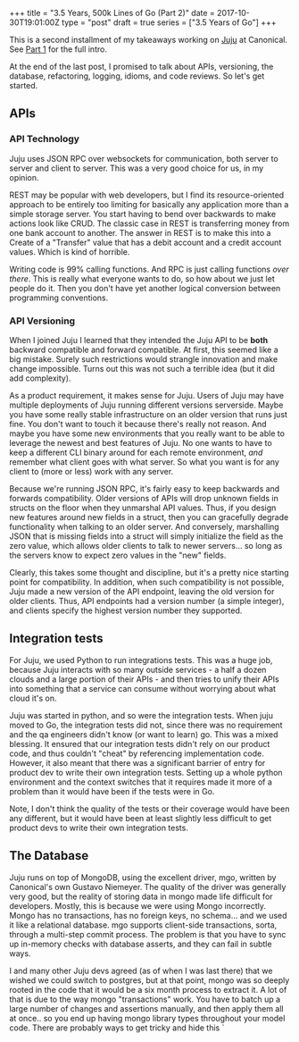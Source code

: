 +++
title = "3.5 Years, 500k Lines of Go (Part 2)"
date = 2017-10-30T19:01:00Z
type = "post"
draft = true
series = ["3.5 Years of Go"]
+++

This is a second installment of my takeaways working on
[Juju](https://github.com/juju/juju) at Canonical.  See [Part
1](/2017/03/3.5yrs-500k-lines-of-go/) for the full intro.

At the end of the last post, I promised to talk about APIs, versioning, the
database, refactoring, logging, idioms, and code reviews.  So let's get started.

## APIs

### API Technology

Juju uses JSON RPC over websockets for communication, both server to server and
client to server.  This was a very good choice for us, in my opinion.  

REST may be popular with web developers, but I find its resource-oriented
approach to be entirely too limiting for basically any application more than a
simple storage server.  You start having to bend over backwards to make actions
look like CRUD. The classic case in REST is transferring money from one bank
account to another. The answer in REST is to make this into a Create of a
"Transfer" value that has a debit account and a credit account values.  Which is
kind of horrible.

Writing code is 99% calling functions.  And RPC is just calling functions *over
there*. This is really what everyone wants to do, so how about we just let
people do it.  Then you don't have yet another logical conversion between
programming conventions.

### API Versioning

When I joined Juju I learned that they intended the Juju API to be **both**
backward compatible and forward compatible.  At first, this seemed like a big
mistake.  Surely such restrictions would strangle innovation and make change
impossible.  Turns out this was not such a terrible idea (but it did add
complexity).

As a product requirement, it makes sense for Juju.  Users of Juju may have
multiple deployments of Juju running different versions serverside.  Maybe you
have some really stable infrastructure on an older version that runs just fine.
You don't want to touch it because there's really not reason.  And maybe you
have some new environments that you really want to be able to leverage the
newest and best features of Juju.  No one wants to have to keep a different CLI
binary around for each remote environment, *and* remember what client goes with
what server.  So what you want is for any client to (more or less) work with any
server.

Because we're running JSON RPC, it's fairly easy to keep backwards and forwards
compatibility.  Older versions of APIs will drop unknown fields in structs on
the floor when they unmarshal API values.  Thus, if you design new features
around new fields in a struct, then you can gracefully degrade functionality
when talking to an older server.  And conversely, marshalling JSON that is
missing fields into a struct will simply initialize the field as the zero value,
which allows older clients to talk to newer servers... so long as the servers
know to expect zero values in the "new" fields.

Clearly, this takes some thought and discipline, but it's a pretty nice starting
point for compatibility. In addition, when such compatibility is not possible,
Juju made a new version of the API endpoint, leaving the old version for older
clients.  Thus, API endpoints had a version number (a simple integer), and
clients specify the highest version number they supported. 

## Integration tests

For Juju, we used Python to run integrations tests.  This was a huge job,
because Juju interacts with so many outside services - a half a dozen clouds and
a large portion of their APIs - and then tries to unify their APIs into
something that a service can consume without worrying about what cloud it's on.

Juju was started in python, and so were the integration tests.  When juju moved
to Go, the integration tests did not, since there was no requirement and the qa
engineers didn't know (or want to learn) go.  This was a mixed blessing.  It
ensured that our integration tests didn't rely on our product code, and thus
couldn't "cheat" by referencing implementation code.  However, it also meant
that there was a significant barrier of entry for product dev to write their own
integration tests.  Setting up a whole python environment and the context
switches that it requires made it more of a problem than it would have been if
the tests were in Go.

Note, I don't think the quality of the tests or their coverage would have been
any different, but it would have been at least slightly less difficult to get
product devs to write their own integration tests.

## The Database

Juju runs on top of MongoDB, using the excellent driver, mgo, written by
Canonical's own Gustavo Niemeyer.  The quality of the driver was generally very
good, but the reality of storing data in mongo made life difficult for
developers.  Mostly, this is because we were using Mongo incorrectly.  Mongo has
no transactions, has no foreign keys, no schema... and we used it like a
relational database.  mgo supports client-side transactions, sorta, through a
multi-step commit process.  The problem is that you have to sync up in-memory
checks with database asserts, and they can fail in subtle ways.

I and many other Juju devs agreed (as of when I was last there) that we wished
we could switch to postgres, but at that point, mongo was so deeply rooted in
the code that it would be a six month process to extract it.  A lot of that is
due to the way mongo "transactions" work.  You have to batch up a large number
of changes and assertions manually, and then apply them all at once.. so you end
up having mongo library types throughout your model code.  There are probably
ways to get tricky and hide this `
